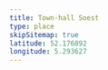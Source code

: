 ```yaml
---
title: Town-hall Soest
type: place
skipSitemap: true
latitude: 52.176892
longitude: 5.293627
---
```

